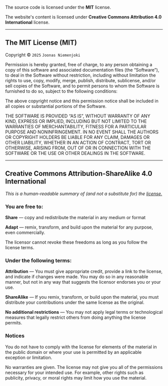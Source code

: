 The source code is licensed under the **MIT** license.

The website's content is licensed under **Creative Commons Attribution 4.0 International** license.

---

## The MIT License (MIT)

Copyright © `2025` `Joonas Niemenjoki`

Permission is hereby granted, free of charge, to any person
obtaining a copy of this software and associated documentation
files (the “Software”), to deal in the Software without
restriction, including without limitation the rights to use,
copy, modify, merge, publish, distribute, sublicense, and/or sell
copies of the Software, and to permit persons to whom the
Software is furnished to do so, subject to the following
conditions:

The above copyright notice and this permission notice shall be
included in all copies or substantial portions of the Software.

THE SOFTWARE IS PROVIDED “AS IS”, WITHOUT WARRANTY OF ANY KIND,
EXPRESS OR IMPLIED, INCLUDING BUT NOT LIMITED TO THE WARRANTIES
OF MERCHANTABILITY, FITNESS FOR A PARTICULAR PURPOSE AND
NONINFRINGEMENT. IN NO EVENT SHALL THE AUTHORS OR COPYRIGHT
HOLDERS BE LIABLE FOR ANY CLAIM, DAMAGES OR OTHER LIABILITY,
WHETHER IN AN ACTION OF CONTRACT, TORT OR OTHERWISE, ARISING
FROM, OUT OF OR IN CONNECTION WITH THE SOFTWARE OR THE USE OR
OTHER DEALINGS IN THE SOFTWARE.

---

## Creative Commons Attribution-ShareAlike 4.0 International

_This is a human-readable summary of (and not a substitute for) the [license.](https://creativecommons.org/licenses/by/4.0/legalcode)_

### You are free to:

**Share** — copy and redistribute the material in any medium or format

**Adapt** — remix, transform, and build upon the material
for any purpose, even commercially.

The licensor cannot revoke these freedoms as long as you follow the license terms.

### Under the following terms:

**Attribution** — You must give appropriate credit, provide a link to the license, and indicate if changes were made. You may do so in any reasonable manner, but not in any way that suggests the licensor endorses you or your use.

**ShareAlike** — If you remix, transform, or build upon the material, you must distribute your contributions under the same license as the original.

**No additional restrictions** — You may not apply legal terms or technological measures that legally restrict others from doing anything the license permits.

### Notices

You do not have to comply with the license for elements of the material in the public domain or where your use is permitted by an applicable exception or limitation.

No warranties are given. The license may not give you all of the permissions necessary for your intended use. For example, other rights such as publicity, privacy, or moral rights may limit how you use the material.

